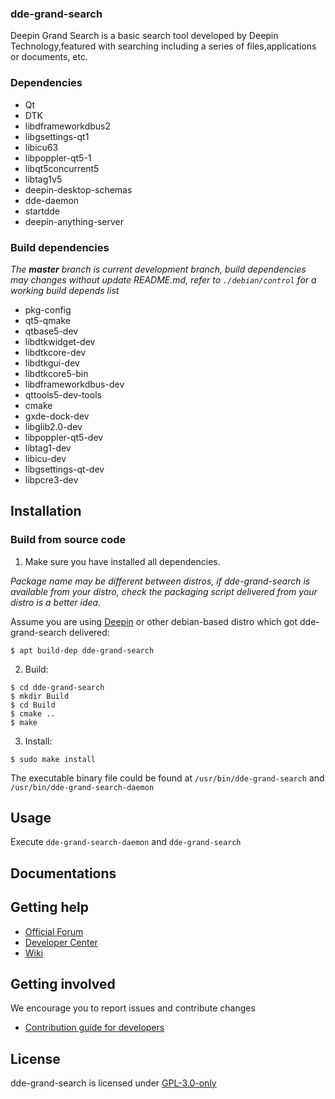 ### dde-grand-search

Deepin Grand Search is a basic search tool developed by Deepin Technology,featured with searching including a series of files,applications or documents, etc.

### Dependencies

  * Qt
  * DTK
  * libdframeworkdbus2
  * libgsettings-qt1
  * libicu63
  * libpoppler-qt5-1 
  * libqt5concurrent5 
  * libtag1v5
  * deepin-desktop-schemas
  * dde-daemon
  * startdde
  * deepin-anything-server

### Build dependencies

_The **master** branch is current development branch, build dependencies may changes without update README.md, refer to `./debian/control` for a working build depends list_

 * pkg-config
 * qt5-qmake
 * qtbase5-dev
 * libdtkwidget-dev
 * libdtkcore-dev
 * libdtkgui-dev
 * libdtkcore5-bin
 * libdframeworkdbus-dev
 * qttools5-dev-tools
 * cmake
 * gxde-dock-dev
 * libglib2.0-dev
 * libpoppler-qt5-dev
 * libtag1-dev
 * libicu-dev
 * libgsettings-qt-dev
 * libpcre3-dev

## Installation

### Build from source code

1. Make sure you have installed all dependencies.

_Package name may be different between distros, if dde-grand-search is available from your distro, check the packaging script delivered from your distro is a better idea._

Assume you are using [Deepin](https://distrowatch.com/table.php?distribution=deepin) or other debian-based distro which got dde-grand-search delivered:

``` shell
$ apt build-dep dde-grand-search
```

2. Build:
```
$ cd dde-grand-search
$ mkdir Build
$ cd Build
$ cmake ..
$ make
```

3. Install:
```
$ sudo make install
```

The executable binary file could be found at `/usr/bin/dde-grand-search` and `/usr/bin/dde-grand-search-daemon` 

## Usage

Execute `dde-grand-search-daemon` and `dde-grand-search`

## Documentations


## Getting help

 - [Official Forum](https://bbs.deepin.org/)
 - [Developer Center](https://github.com/linuxdeepin/developer-center)
 - [Wiki](https://wiki.deepin.org/)

## Getting involved

We encourage you to report issues and contribute changes

 - [Contribution guide for developers](https://github.com/linuxdeepin/developer-center/wiki/Contribution-Guidelines-for-Developers-en) 

## License

dde-grand-search is licensed under [ GPL-3.0-only](LICENSE.txt)

